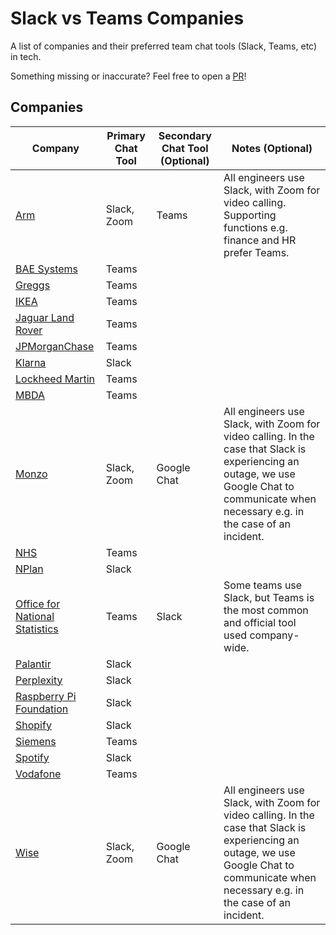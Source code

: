 # Slack vs Teams Companies
A list of companies and their preferred team chat tools (Slack, Teams, etc) in tech.

Something missing or inaccurate? Feel free to open a [PR](https://github.com/smstone0/slack-vs-teams-jobs/pulls)!

## Companies
| Company | Primary Chat Tool | Secondary Chat Tool (Optional) | Notes (Optional)
-- |-------------| -- | --
[Arm](https://www.arm.com/) | Slack, Zoom | Teams | All engineers use Slack, with Zoom for video calling. Supporting functions e.g. finance and HR prefer Teams.
[BAE Systems](https://www.baesystems.com/en) | Teams       
[Greggs](https://www.greggs.com/) | Teams       
[IKEA](https://www.ikea.com/) | Teams       
[Jaguar Land Rover](https://www.jlr.com/) | Teams       
[JPMorganChase](https://www.jpmorganchase.com/) | Teams       
[Klarna](https://www.klarna.com/) | Slack       
[Lockheed Martin](https://www.lockheedmartin.com/) | Teams       
[MBDA](https://www.mbda-systems.com/) | Teams       
[Monzo](https://monzo.com/) | Slack, Zoom | Google Chat | All engineers use Slack, with Zoom for video calling. In the case that Slack is experiencing an outage, we use Google Chat to communicate when necessary e.g. in the case of an incident.
[NHS](https://www.nhs.uk/) | Teams       
[NPlan](https://www.nplan.io/) | Slack       
[Office for National Statistics](https://www.ons.gov.uk/) | Teams       | Slack | Some teams use Slack, but Teams is the most common and official tool used company-wide.
[Palantir](https://www.palantir.com/) | Slack       
[Perplexity](https://www.perplexity.ai/) | Slack       
[Raspberry Pi Foundation](https://www.raspberrypi.org/) | Slack       
[Shopify](https://www.shopify.com/uk) | Slack       
[Siemens](https://www.siemens.com/global/en.html) | Teams       
[Spotify](https://open.spotify.com/) | Slack       
[Vodafone](https://vodafone.com) | Teams       
[Wise](https://wise.com/) | Slack, Zoom | Google Chat | All engineers use Slack, with Zoom for video calling. In the case that Slack is experiencing an outage, we use Google Chat to communicate when necessary e.g. in the case of an incident.

